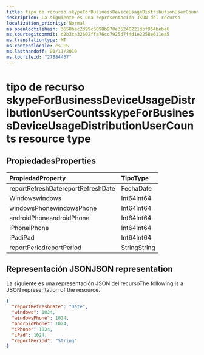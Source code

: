 ```yaml
---
title: tipo de recurso skypeForBusinessDeviceUsageDistributionUserCounts
description: La siguiente es una representación JSON del recurso
localization_priority: Normal
ms.openlocfilehash: 3658bec2d99c5098b970e35240221dbf954beba6
ms.sourcegitcommit: d2b3ca32602ffa76cc7925d7f4d1e2258e611ea5
ms.translationtype: MT
ms.contentlocale: es-ES
ms.lasthandoff: 01/11/2019
ms.locfileid: "27884437"
---
```

# <a name="skypeforbusinessdeviceusagedistributionusercounts-resource-type"></a><span data-ttu-id="b893e-103">tipo de recurso skypeForBusinessDeviceUsageDistributionUserCounts</span><span class="sxs-lookup"><span data-stu-id="b893e-103">skypeForBusinessDeviceUsageDistributionUserCounts resource type</span></span>

## <a name="properties"></a><span data-ttu-id="b893e-104">Propiedades</span><span class="sxs-lookup"><span data-stu-id="b893e-104">Properties</span></span>

| <span data-ttu-id="b893e-105">Propiedad</span><span class="sxs-lookup"><span data-stu-id="b893e-105">Property</span></span>          | <span data-ttu-id="b893e-106">Tipo</span><span class="sxs-lookup"><span data-stu-id="b893e-106">Type</span></span>   |
| :---------------- | :----- |
| <span data-ttu-id="b893e-107">reportRefreshDate</span><span class="sxs-lookup"><span data-stu-id="b893e-107">reportRefreshDate</span></span> | <span data-ttu-id="b893e-108">Fecha</span><span class="sxs-lookup"><span data-stu-id="b893e-108">Date</span></span>   |
| <span data-ttu-id="b893e-109">Windows</span><span class="sxs-lookup"><span data-stu-id="b893e-109">windows</span></span>           | <span data-ttu-id="b893e-110">Int64</span><span class="sxs-lookup"><span data-stu-id="b893e-110">Int64</span></span>  |
| <span data-ttu-id="b893e-111">windowsPhone</span><span class="sxs-lookup"><span data-stu-id="b893e-111">windowsPhone</span></span>      | <span data-ttu-id="b893e-112">Int64</span><span class="sxs-lookup"><span data-stu-id="b893e-112">Int64</span></span>  |
| <span data-ttu-id="b893e-113">androidPhone</span><span class="sxs-lookup"><span data-stu-id="b893e-113">androidPhone</span></span>      | <span data-ttu-id="b893e-114">Int64</span><span class="sxs-lookup"><span data-stu-id="b893e-114">Int64</span></span>  |
| <span data-ttu-id="b893e-115">iPhone</span><span class="sxs-lookup"><span data-stu-id="b893e-115">iPhone</span></span>            | <span data-ttu-id="b893e-116">Int64</span><span class="sxs-lookup"><span data-stu-id="b893e-116">Int64</span></span>  |
| <span data-ttu-id="b893e-117">iPad</span><span class="sxs-lookup"><span data-stu-id="b893e-117">iPad</span></span>              | <span data-ttu-id="b893e-118">Int64</span><span class="sxs-lookup"><span data-stu-id="b893e-118">Int64</span></span>  |
| <span data-ttu-id="b893e-119">reportPeriod</span><span class="sxs-lookup"><span data-stu-id="b893e-119">reportPeriod</span></span>      | <span data-ttu-id="b893e-120">String</span><span class="sxs-lookup"><span data-stu-id="b893e-120">String</span></span> |

## <a name="json-representation"></a><span data-ttu-id="b893e-121">Representación JSON</span><span class="sxs-lookup"><span data-stu-id="b893e-121">JSON representation</span></span>

<span data-ttu-id="b893e-122">La siguiente es una representación JSON del recurso</span><span class="sxs-lookup"><span data-stu-id="b893e-122">The following is a JSON representation of the resource.</span></span>

<!-- {
  "blockType": "resource",
  "@odata.type": "microsoft.graph.skypeForBusinessDeviceUsageDistributionUserCounts"
} -->

```json
{
  "reportRefreshDate": "Date", 
  "windows": 1024, 
  "windowsPhone": 1024, 
  "androidPhone": 1024, 
  "iPhone": 1024, 
  "iPad": 1024, 
  "reportPeriod": "String"
}
```

